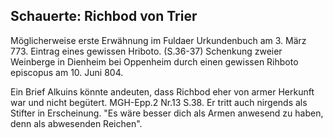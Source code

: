 ## Schauerte: Richbod von Trier

Möglicherweise erste Erwähnung im Fuldaer Urkundenbuch am 3. März 773. Eintrag eines gewissen Hriboto. (S.36-37)
Schenkung zweier Weinberge in Dienheim bei Oppenheim durch einen gewissen Rihboto episcopus am 10. Juni 804.

Ein Brief Alkuins könnte andeuten, dass Richbod eher von armer Herkunft war und nicht begütert. MGH-Epp.2 Nr.13 S.38. Er tritt auch nirgends als Stifter in Erscheinung.
"Es wäre besser dich als Armen anwesend zu haben, denn als abwesenden Reichen".